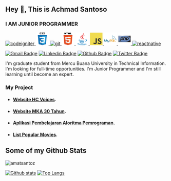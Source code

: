 ## Hey 👋, This is Achmad Santoso

### I AM JUNIOR PROGRAMMER

<p align="left"> <a href="https://codeigniter.com" target="_blank" rel="noreferrer"> <img src="https://cdn.worldvectorlogo.com/logos/codeigniter.svg" alt="codeigniter" width="40" height="40"/> </a> <a href="https://www.w3schools.com/css/" target="_blank" rel="noreferrer"> <img src="https://raw.githubusercontent.com/devicons/devicon/master/icons/css3/css3-original-wordmark.svg" alt="css3" width="40" height="40"/> </a> <a href="https://git-scm.com/" target="_blank" rel="noreferrer"> <img src="https://www.vectorlogo.zone/logos/git-scm/git-scm-icon.svg" alt="git" width="40" height="40"/> </a> <a href="https://www.w3.org/html/" target="_blank" rel="noreferrer"> <img src="https://raw.githubusercontent.com/devicons/devicon/master/icons/html5/html5-original-wordmark.svg" alt="html5" width="40" height="40"/> </a> <a href="https://www.java.com" target="_blank" rel="noreferrer"> <img src="https://raw.githubusercontent.com/devicons/devicon/master/icons/java/java-original.svg" alt="java" width="40" height="40"/> </a> <a href="https://developer.mozilla.org/en-US/docs/Web/JavaScript" target="_blank" rel="noreferrer"> <img src="https://raw.githubusercontent.com/devicons/devicon/master/icons/javascript/javascript-original.svg" alt="javascript" width="40" height="40"/> </a> <a href="https://www.mysql.com/" target="_blank" rel="noreferrer"> <img src="https://raw.githubusercontent.com/devicons/devicon/master/icons/mysql/mysql-original-wordmark.svg" alt="mysql" width="40" height="40"/> </a> <a href="https://www.php.net" target="_blank" rel="noreferrer"> <img src="https://raw.githubusercontent.com/devicons/devicon/master/icons/php/php-original.svg" alt="php" width="40" height="40"/> </a> <a href="https://reactnative.dev/" target="_blank" rel="noreferrer"> <img src="https://reactnative.dev/img/header_logo.svg" alt="reactnative" width="40" height="40"/> </a> </p>

[![Gmail Badge](https://img.shields.io/badge/-amatsantoso27@gmail.com-c14438?style=flat&logo=Gmail&logoColor=white&link=mailto:amatsantoso27@gmail.com)](mailto:amatsantoso27@gmail.com) 
[![Linkedin Badge](https://img.shields.io/badge/-AchmadSantoso-0072b1?style=flat&logo=Linkedin&logoColor=white&link=https://www.linkedin.com/in/AchmadSantoso/)](https://www.linkedin.com/in/AchmadSantoso/) [![Github Badge](https://img.shields.io/badge/-amatsantoz-grey?style=flat&logo=github&logoColor=white&link=https://github.com/amatsantoz/)](https://www.github.com/amatsantoz/) [![Twitter Badge](https://img.shields.io/badge/-amatsantoso-00acee?style=flat&logo=twitter&logoColor=white&link=https://twitter.com/amatsantoso/)](https://www.twitter.com/amatsantoso/)  <p align='left'>I'm graduate student from Mercu Buana University in Technical Information. I'm looking for full-time opportunities. I'm Junior Programmer and I'm still learning until become an expert.</p>

### My Project
- #### [Website HC Voices](https://github.com/amatsantoz/Website-HC-Voices).
- #### [Website MKA 30 Tahun](https://github.com/amatsantoz/Website-Flight-Management-Report).
- #### [Aplikasi Pembelajaran Aloritma Pemrograman](https://github.com/amatsantoz/Aplikasi-Pembelajaran-Algoritma-Pemrograman).
- #### [List Popular Movies](https://github.com/amatsantoz/List-Popular-Movies-Application-with-API).


## Some of my Github Stats
<p align=left> <img src=https://komarev.com/ghpvc/?username=amatsantoz alt=amatsantoz /> </p>

[![Github stats](https://github-readme-stats.vercel.app/api?username=amatsantoz&show_icons=true&include_all_commits=true)](https://github.com/amatsantoz/github-readme-stats)
[![Top Langs](https://github-readme-stats.vercel.app/api/top-langs/?username=amatsantoz&layout=compact)](https://github.com/amatsantoz/github-readme-stats)


<!--
**amatsantoz/amatsantoz** is a ✨ _special_ ✨ repository because its `README.md` (this file) appears on your GitHub profile.

Here are some ideas to get you started:

- 🔭 I’m currently working on ...
- 🌱 I’m currently learning ...
- 👯 I’m looking to collaborate on ...
- 🤔 I’m looking for help with ...
- 💬 Ask me about ...
- 📫 How to reach me: ...
- 😄 Pronouns: ...
- ⚡ Fun fact: ...
-->
